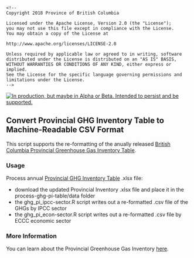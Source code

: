```{=html}
<!--
Copyright 2018 Province of British Columbia

Licensed under the Apache License, Version 2.0 (the "License");
you may not use this file except in compliance with the License.
You may obtain a copy of the License at

http://www.apache.org/licenses/LICENSE-2.0

Unless required by applicable law or agreed to in writing, software distributed under the License is distributed on an "AS IS" BASIS,
WITHOUT WARRANTIES OR CONDITIONS OF ANY KIND, either express or implied.
See the License for the specific language governing permissions and limitations under the License.
-->
```
<a id="devex-badge" rel="Delivery" href="https://github.com/BCDevExchange/assets/blob/master/README.md"><img src="https://assets.bcdevexchange.org/images/badges/delivery.svg" title="In production, but maybe in Alpha or Beta. Intended to persist and be supported." alt="In production, but maybe in Alpha or Beta. Intended to persist and be supported." style="border-width:0"/></a>

## Convert Provincial GHG Inventory Table to Machine-Readable CSV Format

This script supports the re-formatting of the anually released [British Columbia Provincial Greenhouse Gas Inventory Table](https://www2.gov.bc.ca/gov/content?id=50B908BE85E0446EB6D3C434B4C8C106).

### Usage

Process annual [Provincial GHG Inventory Table](https://www2.gov.bc.ca/gov/content?id=50B908BE85E0446EB6D3C434B4C8C106) .xlsx file:

-   download the updated Provincial Inventory .xlsx file and place it in the process-ghg-pi-table/data folder
-   the ghg_pi_ipcc-sector.R script writes out a re-formatted .csv file of the GHGs by IPCC sector
-   the ghg_pi_econ-sector.R script writes out a re-formatted .csv file by ECCC economic sector

### More Information

You can learn about the Provincial Greenhouse Gas Inventory [here](https://www2.gov.bc.ca/gov/content?id=50B908BE85E0446EB6D3C434B4C8C106).
